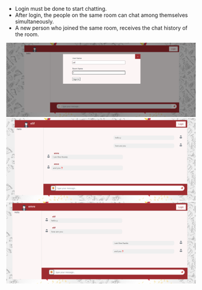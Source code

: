 - Login must be done to start chatting.
- After login, the people on the same room can chat among themselves simultaneously.
- A new person who joined the same room, receives the chat history of the room.




![Screenshot](1.png)      ![Screenshot](2.png)     ![Screenshot](3.png)

